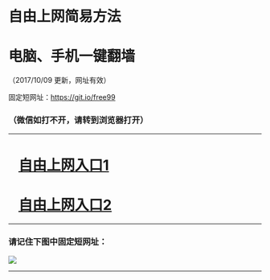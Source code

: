 ﻿# 自由上网简易方法

# 电脑、手机一键翻墙

（2017/10/09 更新，网址有效）

固定短网址：https://git.io/free99

### （微信如打不开，请转到浏览器打开）


***





# &nbsp;&nbsp; <a href="http://ft339628790.fwq-tz-1001.info/fwqtz01.html?t=100900123749 " target="_blank">自由上网入口1</a>
# &nbsp;&nbsp; <a href="http://ft788322296.fwq-tz-1002.info/fwqtz02.html?t=10090014273 " target="_blank">自由上网入口2</a>
***

### 请记住下图中固定短网址：

<img src="https://s3-us-west-2.amazonaws.com/fwq-1001/yjfq-20170905okok.png" /> 


***


